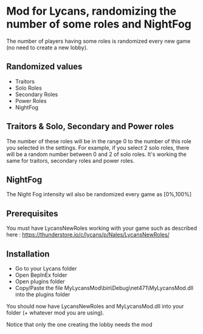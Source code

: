 # Mod for Lycans, randomizing the number of some roles and NightFog #

The number of players having some roles is randomized every new game (no need to create a new lobby).

## Randomized values ##
- Traitors
- Solo Roles
- Secondary Roles
- Power Roles
- NightFog

## Traitors & Solo, Secondary and Power roles ##

The number of these roles will be in the range 0 to the number of this role you selected in the settings.
For example, if you select 2 solo roles, there will be a random number between 0 and 2 of solo roles.
It's working the same for traitors, secondary roles and power roles.

## NightFog ##

The Night Fog intensity wil also be randomized every game as [0%,100%]

## Prerequisites ##

You must have LycansNewRoles working with your game such as described here : https://thunderstore.io/c/lycans/p/Nales/LycansNewRoles/

## Installation ##

- Go to your Lycans folder
- Open BepInEx folder
- Open plugins folder
- Copy/Paste the file MyLycansMod\bin\Debug\net471\MyLycansMod.dll into the plugins folder

You should now have LycansNewRoles and MyLycansMod.dll into your folder (+ whatever mod you are using).

Notice that only the one creating the lobby needs the mod

